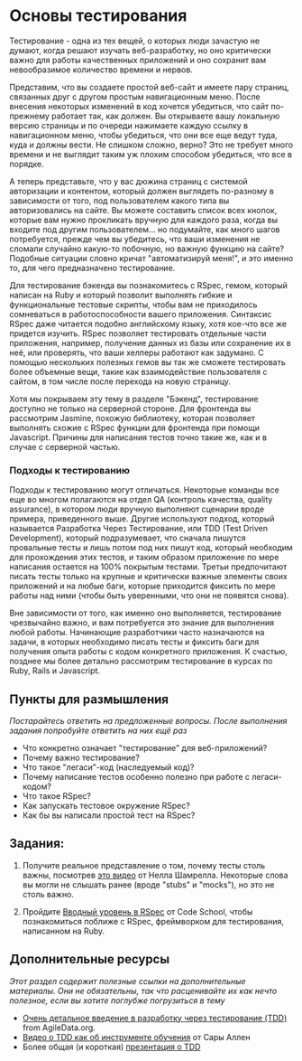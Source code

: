 # Основы тестирования
<!-- *Estimated Time: 2-3 hrs* -->

Тестирование - одна из тех вещей, о которых люди зачастую не думают, когда решают изучать веб-разработку, но оно критически важно для работы качественных приложений и оно сохранит вам невообразимое количество времени и нервов.

Представим, что вы создаете простой веб-сайт и имеете пару страниц, связанных друг с другом простым навигационным меню. После внесения некоторых изменений в код хочется убедиться, что сайт по-прежнему работает так, как должен. Вы открываете вашу локальную версию страницы и по очереди нажимаете каждую ссылку в навигационном меню, чтобы убедиться, что они все еще ведут туда, куда и должны вести. Не слишком сложно, верно? Это не требует много времени и не выглядит таким уж плохим способом убедиться, что все в порядке.

А теперь представьте, что у вас дюжина страниц с системой авторизации и контентом, который должен выглядеть по-разному в зависимости от того, под пользователем какого типа вы авторизовались на сайте. Вы можете составить список всех кнопок, которые вам нужно прокликать вручную для каждого раза, когда вы входите под другим пользователем... но подумайте, как много шагов потребуется,  прежде чем вы убедитесь, что ваши изменения не сломали случайно какую-то побочную, но важную функцию на сайте? Подобные ситуации словно кричат "автоматизируй меня!", и это именно то, для чего предназначено тестирование.

Для тестирование бэкенда вы познакомитесь с RSpec, гемом, который написан на Ruby и который позволит выполнять гибкие и функциональные тестовые скрипты, чтобы вам не приходилось сомневаться в работоспособности вашего приложения. Синтаксис RSpec даже читается подобно английскому языку, хотя кое-что все же придется изучить. RSpec позволяет тестировать отдельные части приложения, например, получение данных из базы или сохранение их в неё, или проверять, что ваши хелперы работают как задумано. С помощью нескольких полезных гемов вы так же сможете тестировать более объемные вещи, такие как взаимодействие пользователя с сайтом, в том числе после перехода на новую страницу.

Хотя мы покрываем эту тему в разделе "Бэкенд", тестирование доступно не только на серверной стороне. Для фронтенда вы рассмотрим Jasmine, похожую библиотеку, которая позволяет выполнять схожие с RSpec функции для фронтенда при помощи Javascript. Причины для написания тестов точно такие же, как и в случае с серверной частью.

### Подходы к тестированию

Подходы к тестированию могут отличаться. Некоторые команды все еще во многом полагаются на отдел QA (контроль качества, quality assurance), в котором люди вручную выполняют сценарии вроде примера, приведенного выше. Другие используют подход, который называется Разработка Через Тестирование, или TDD (Test Driven Development), который подразумевает, что сначала пишутся провальные тесты и лишь потом под них пишут код, который необходим для прохождения этих тестов, и таким образом приложение по мере написания остается на 100% покрытым тестами. Третьи предпочитают писать тесты только на крупные и критически важные элементы своих приложений и на любые баги, которые приходится фиксить по мере работы над ними (чтобы быть уверенными, что они не появятся снова).

Вне зависимости от того, как именно оно выполняется, тестирование чрезвычайно важно, и вам потребуется это знание для выполнения любой работы. Начинающие разработчики часто назначаются на задачи, в которых необходимо писать тесты и фиксить баги для получения опыта работы с кодом конкретного приложения. К счастью, позднее мы более детально рассмотрим тестирование в курсах по Ruby, Rails и Javascript.

## Пункты для размышления

*Постарайтесь ответить на предложенные вопросы. После выполнения задания попробуйте ответить на них ещё раз*


* Что конкретно означает "тестирование" для веб-приложений?
* Почему важно тестирование?
* Что такое "легаси"-код (наследуемый код)?
* Почему написание тестов особенно полезно при работе с легаси-кодом?
* Что такое RSpec?
* Как запускать тестовое окружение RSpec?
* Как бы вы написали простой тест на RSpec?

## Задания:

1. Получите реальное представление о том, почему тесты столь важны, посмотрев [это видео](http://www.youtube.com/watch?v=nBtO1UOK9Hs) от Нелла Шамрелла. Некоторые слова вы могли не слышать ранее (вроде "stubs" и "mocks"), но это не столь важно.

2. Пройдите [Вводный уровень в RSpec](http://rspec.codeschool.com/levels/1) от Code School, чтобы познакомиться поближе с RSpec, фреймворком для тестирования, написанном на Ruby.

## Дополнительные ресурсы

*Этот раздел содержит полезные ссылки на дополнительные материалы. Они не обязательны, так что расценивайте их как нечто полезное, если вы хотите поглубже погрузиться в тему*

* [Очень детальное введение в разработку через тестирование (TDD)](http://www.agiledata.org/essays/tdd.html) from AgileData.org.
* [Видео о TDD как об инструменте обучения](http://www.youtube.com/watch?v=KgfdlZuVz7I&list=PLUsjeAGxOpOq9VVgjs7FgvIHMULMrJI_w&index=2) от Сары Аллен
* Более общая (и короткая) [презентация о TDD](http://www.youtube.com/watch?v=y6yJuPJK67w&list=PLUsjeAGxOpOq9VVgjs7FgvIHMULMrJI_w&index=4)
